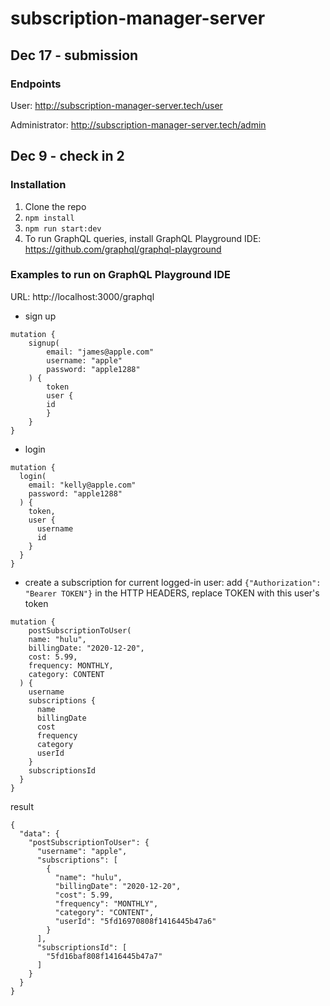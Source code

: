 # subscription-manager-server

## Dec 17 - submission
### Endpoints
User: http://subscription-manager-server.tech/user

Administrator: http://subscription-manager-server.tech/admin
## Dec 9 - check in 2
### Installation
1. Clone the repo
2. ```npm install```
3. ```npm run start:dev```
4. To run GraphQL queries, install GraphQL Playground IDE: https://github.com/graphql/graphql-playground

### Examples to run on GraphQL Playground IDE
URL: http://localhost:3000/graphql
* sign up
```
mutation {
    signup(
        email: "james@apple.com"
        username: "apple"
        password: "apple1288"
    ) {
        token
        user {
        id
        }
    }
}
```
* login
```
mutation {
  login(
    email: "kelly@apple.com"
    password: "apple1288"
  ) {
    token,
    user {
      username
      id
    }
  }
}
```

* create a subscription for current logged-in user: add `{"Authorization": "Bearer TOKEN"}` in the HTTP HEADERS, replace TOKEN with this user's token
```
mutation {
    postSubscriptionToUser(
    name: "hulu", 
    billingDate: "2020-12-20",
    cost: 5.99,
    frequency: MONTHLY, 
    category: CONTENT
  ) {
    username
    subscriptions {
      name
      billingDate
      cost
      frequency
      category
      userId
    }
    subscriptionsId
  }
}
```
result
```
{
  "data": {
    "postSubscriptionToUser": {
      "username": "apple",
      "subscriptions": [
        {
          "name": "hulu",
          "billingDate": "2020-12-20",
          "cost": 5.99,
          "frequency": "MONTHLY",
          "category": "CONTENT",
          "userId": "5fd16970808f1416445b47a6"
        }
      ],
      "subscriptionsId": [
        "5fd16baf808f1416445b47a7"
      ]
    }
  }
}
```


